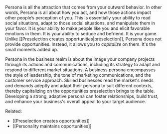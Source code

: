 Persona is all the attraction that comes from your outward behavior. In other words, Persona is all about how you act, and how those actions impact other people’s perception of you. This is essentially your ability to read social situations, adapt to those social situations, and manipulate them in your favor. It is your ability to make people like you and elicit favorable emotions in them. It is your ability to seduce and befriend. It is your game. Unlike [[Preselection creates opportunities|preselection]], Persona does not provide opportunities. Instead, it allows you to _capitalize_ on them. It's the small moments added up. 

Persona in the business realm is about the image your company projects through its actions and communications, including its strategy to adapt and respond to different market situations. A business persona encompasses the style of leadership, the tone of marketing communications, and the customer service approach. Skilled businesses read the market's needs and demands adeptly and adapt their persona to suit different contexts, thereby capitalizing on the opportunities preselection brings to the table. Developing a strong, adaptive persona can foster relationships, build trust, and enhance your business's overall appeal to your target audience.

Related:

- [[Preselection creates opportunities]]
- [[Personality maintains opportunities]]
